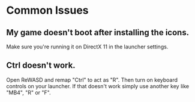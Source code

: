 # Common Issues

## My game doesn't boot after installing the icons.
Make sure you're running it on DirectX 11 in the launcher settings.

## Ctrl doesn't work.
Open ReWASD and remap "Ctrl" to act as "R". Then turn on keyboard controls on your launcher.
If that doesn't work simply use another key like "MB4", "R" or "F".
